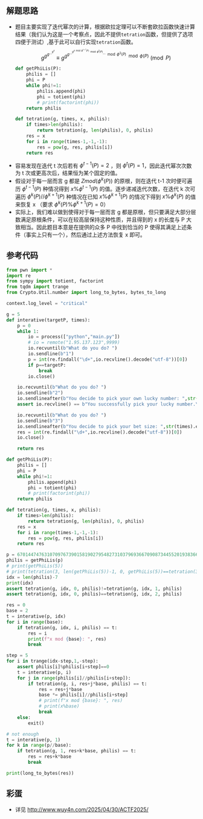 ## **解题思路**
+ 题目主要实现了迭代幂次的计算，根据欧拉定理可以不断套欧拉函数快速计算结果（我们认为这是一个考察点，因此不提供`tetration`函数，但提供了选项四便于测试）,基于此可以自行实现`tetration`函数。
    $$ g^{g^{g^{...^{g^x}}}} \equiv g^{g^{g^{...^{g^{x \mod \phi^{t+1}(P)} \mod \phi^{t}(P)} ... } \mod \phi^2(P)} \mod \phi(P)} \pmod {P} $$
    ```python
    def getPhiLis(P):
        philis = []
        phi = P
        while phi!=1:
            philis.append(phi)
            phi = totient(phi)
            # print(factorint(phi))
        return philis

    def tetration(g, times, x, philis):
        if times>len(philis):
            return tetration(g, len(philis), 0, philis)
        res = x
        for i in range(times-1,-1,-1):
            res = pow(g, res, philis[i])
        return res
    ```
+ 容易发现在迭代 t 次后若有 $\phi^{t-1}(P)=2$ ，则 $\phi^{t}(P)=1$，因此迭代幂次次数为 t 次或更高次后，结果恒为某个固定的值。
+ 假设对于每一层而言 g 都是 $Zmod(\phi^{k}(P))$ 的原根，则在迭代 t-1 次时便可遍历 $\phi^{t-1}(P)$ 种情况得到 $x\%\phi^{t-1}(P)$ 的值。逐步递减迭代次数，在迭代 k 次可遍历 $\phi^{k}(P) // \phi^{k+1}(P)$ 种情况在已知 $x\%\phi^{k+1}(P)$ 的情况下得到 $x\%\phi^{k}(P)$ 的值来恢复 x （要求 $\phi^{k}(P) \% \phi^{k+1}(P) =0$）
+ 实际上，我们难以做到使得对于每一层而言 g 都是原根，但只要满足大部分层数满足原根条件，可以在较高层保持这种性质，并且得到的 x 的长度与 P 大致相当。因此题目本意是在提供的众多 P 中找到恰当的 P 使得其满足上述条件（事实上只有一个），然后通过上述方法恢复 x 即可。

## **参考代码**
```python
from pwn import *
import re
from sympy import totient, factorint
from tqdm import trange
from Crypto.Util.number import long_to_bytes, bytes_to_long

context.log_level = "critical"

g = 5
def interative(targetP, times):
    p = 0
    while 1:
        io = process(["python","main.py"])
        # io = remote("1.95.137.123",9999)
        io.recvuntil(b"What do you do? ")
        io.sendline(b"1")
        p = int(re.findall("\d+",io.recvline().decode("utf-8"))[0])
        if p==targetP:
            break
        io.close()

    io.recvuntil(b"What do you do? ")
    io.sendline(b"2")
    io.sendlineafter(b"You decide to pick your own lucky number: ",str(g).encode())
    assert io.recvline() == b"You successfully pick your lucky number.\n"

    io.recvuntil(b"What do you do? ")
    io.sendline(b"3")
    io.sendlineafter(b"You decide to pick your bet size: ",str(times).encode())
    res = int(re.findall("\d+",io.recvline().decode("utf-8"))[0])
    io.close()

    return res

def getPhiLis(P):
    philis = []
    phi = P
    while phi!=1:
        philis.append(phi)
        phi = totient(phi)
        # print(factorint(phi))
    return philis

def tetration(g, times, x, philis):
    if times>len(philis):
        return tetration(g, len(philis), 0, philis)
    res = x
    for i in range(times-1,-1,-1):
        res = pow(g, res, philis[i])
    return res

p = 670144747631070976739015819027954827310379693667090873445520193836663869580245599076670148076473491050020123654751096623483807617465722698994356143777563707
philis = getPhiLis(p)
# print(getPhiLis(5))
# print(tetration(3, len(getPhiLis(5))-1, 0, getPhiLis(5))==tetration(3, len(getPhiLis(5))-1, 1, getPhiLis(5)))
idx = len(philis)-7
print(idx)
assert tetration(g, idx, 0, philis)!=tetration(g, idx, 1, philis)
assert tetration(g, idx, 0, philis)==tetration(g, idx, 2, philis)

res = 0
base = 2
t = interative(p, idx)
for i in range(base):
    if tetration(g, idx, i, philis) == t:
        res = i
        print(f"x mod {base}: ", res)
        break

step = 5
for i in trange(idx-step,1,-step):
    assert philis[i]%philis[i+step]==0
    t = interative(p, i)
    for j in range(philis[i]//philis[i+step]):
        if tetration(g, i, res+j*base, philis) == t:
            res = res+j*base
            base *= philis[i]//philis[i+step]
            # print(f"x mod {base}: ", res)
            # print(x%base)
            break
    else:
        exit()

# not enough
t = interative(p, 1)
for k in range(p//base):
    if tetration(g, 1, res+k*base, philis) == t:
        res = res+k*base
        break

print(long_to_bytes(res))
```

## **彩蛋**
+ 详见 http://www.wuy4n.com/2025/04/30/ACTF2025/